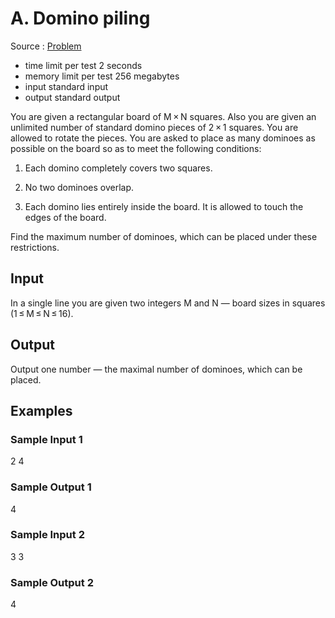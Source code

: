 # A. Domino piling

Source : [Problem](https://codeforces.com/problemset/problem/50/A)

- time limit per test 2 seconds
- memory limit per test 256 megabytes
- input standard input
- output standard output

You are given a rectangular board of M × N squares. Also you are given an unlimited number of standard domino pieces of 2 × 1 squares. You are allowed to rotate the pieces. You are asked to place as many dominoes as possible on the board so as to meet the following conditions:

1. Each domino completely covers two squares.

2. No two dominoes overlap.

3. Each domino lies entirely inside the board. It is allowed to touch the edges of the board.

Find the maximum number of dominoes, which can be placed under these restrictions.

## Input

In a single line you are given two integers M and N — board sizes in squares (1 ≤ M ≤ N ≤ 16).

## Output

Output one number — the maximal number of dominoes, which can be placed.

## Examples

### Sample Input 1

2 4

### Sample Output 1

4

### Sample Input 2

3 3

### Sample Output 2

4
